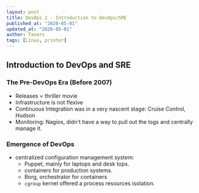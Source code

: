 ```yaml
---
layout: post
title: DevOps 2 - Introduction to DevOps/SRE
published_at: "2020-05-01"
updated_at: "2020-05-01"
author: Taners
tags: [Linux, printer]
---
```


## Introduction to DevOps and SRE

### The Pre-DevOps Era (Before 2007)

- Releases = thriller movie
- Infrastructure is not flexive
- Continuous Integration was in a very nascent stage: Cruise Control, Hudson
- Monitoring: Nagios, didn't have a way to pull out the logs and centrally  manage it.

### Emergence of DevOps

- centralized configuration management system:
  - Puppet, mainly for laptops and desk tops.
  - containers for production systems.
  - Borg, orchestrator for containers
  - `cgroup` kernel offered a process resources isolation.